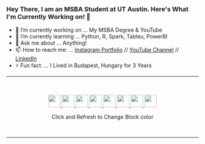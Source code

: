 ### Hey There, I am an MSBA Student at UT Austin. Here's What I'm Currently Working on! 👋


- 🔭 I’m currently working on ... My MSBA Degree & YouTube
- 🌱 I’m currently learning ... Python, R, Spark, Tableu, PowerBI
- 💬 Ask me about ... Anything!
- 📫 How to reach me: ... [Instagram Portfolio](http://instagram.com/ad_sony) // [YouTube Channel](Http://bit.do/MangoTalks) // [LinkedIn](http://LinkedIn.com/in/adsayyed)
- ⚡ Fun fact: ... I Lived in Budapest, Hungary for 3 Years

---

<div align="center">
      <br>
      <br>
      <a href="https://status.nmoo.dev/blocks/1">
        <img src="https://status.nmoo.dev/blocks/1" width="32" height="32">
      </a>
      <a href="https://status.nmoo.dev/blocks/2">
        <img src="https://status.nmoo.dev/blocks/2" width="32" height="32">
      </a>
      <a href="https://status.nmoo.dev/blocks/3">
        <img src="https://status.nmoo.dev/blocks/3" width="32" height="32">
      </a>
      <a href="https://status.nmoo.dev/blocks/4">
        <img src="https://status.nmoo.dev/blocks/4" width="32" height="32">
      </a>
      <a href="https://status.nmoo.dev/blocks/5">
        <img src="https://status.nmoo.dev/blocks/5" width="32" height="32">
      </a>
      <a href="https://status.nmoo.dev/blocks/6">
        <img src="https://status.nmoo.dev/blocks/6" width="32" height="32">
      </a>
      <a href="https://status.nmoo.dev/blocks/7">
        <img src="https://status.nmoo.dev/blocks/7" width="32" height="32">
      </a>
      <a href="https://status.nmoo.dev/blocks/8">
        <img src="https://status.nmoo.dev/blocks/8" width="32" height="32">
      </a>
      <p align="center">Click and Refresh to Change Block color </P>
      <br>
</div>

 ---

